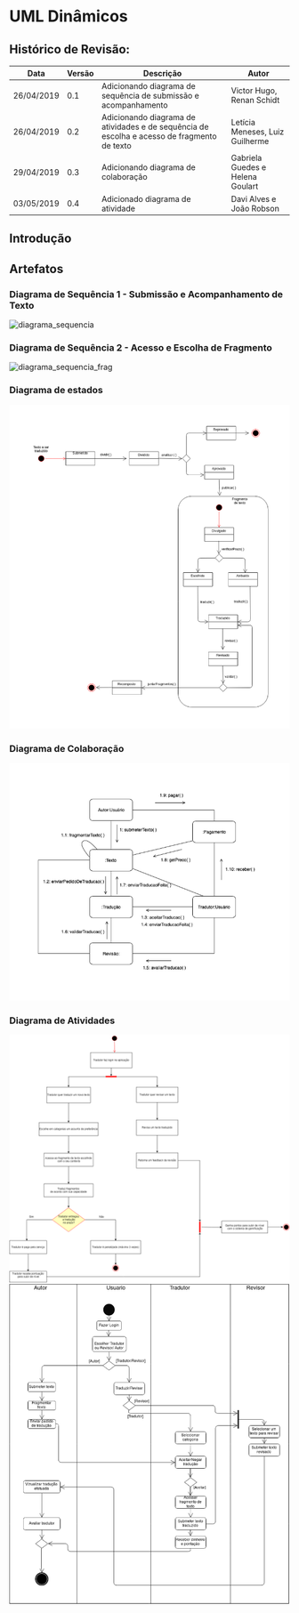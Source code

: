 # UML Dinâmicos

## Histórico de Revisão:
| Data | Versão | Descrição | Autor |
|---|---|---|---|
| 26/04/2019 | 0.1 | Adicionando diagrama de sequência de submissão e acompanhamento | Victor Hugo, Renan Schidt |
| 26/04/2019 | 0.2 | Adicionando diagrama de atividades e de sequência de escolha e acesso de fragmento de texto  | Letícia Meneses, Luiz Guilherme|
| 29/04/2019 | 0.3 | Adicionando diagrama de colaboração | Gabriela Guedes e Helena Goulart |
| 03/05/2019 | 0.4 | Adicionado diagrama de atividade | Davi Alves e João Robson|
## Introdução

## Artefatos

### Diagrama de Sequência 1 - Submissão e Acompanhamento de Texto

![diagrama_sequencia](https://i.imgur.com/o1aY6dG.png)

### Diagrama de Sequência 2 - Acesso e Escolha de Fragmento
![diagrama_sequencia_frag](https://i.imgur.com/QjTVzM7.png)

### Diagrama de estados
![diagrama_estados](../../assets/desenho/uml/diagrama_estados.png)

### Diagrama de Colaboração
![diagrama_colaboracao](../../assets/desenho/uml/diagrama_colaboracao.png)

### Diagrama de Atividades
![diagrama_colaboracao](../../assets/desenho/uml/diagrama_atividades.png)
![diagrama_colaboracao](../../assets/desenho/uml/diagrama_atividades_2.png)

